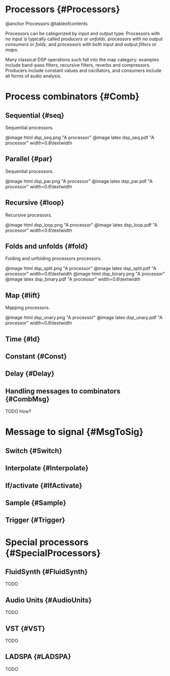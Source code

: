 
# Processors {#Processors}

@anchor Processors
@tableofcontents

Processors can be categorized by input and output type. Processors with no input is typically called *producers*
or *unfolds*, processors with no output *consumers* or *folds*, and processors with both input and output
*filters* or *maps*.

Many classical DSP operations such fall into the map category: examples include band-pass filters, recursive
filters, reverbs and compressors. Producers include constant values and oscillators, and consumers include all forms
of audio analysis.

# Process combinators {#Comb}

## Sequential {#seq}

Sequential processors.

@image html  dsp_seq.png "A processor"
@image latex dsp_seq.pdf "A processor" width=0.8\textwidth

## Parallel {#par}

Sequential processors.

@image html  dsp_par.png "A processor"
@image latex dsp_par.pdf "A processor" width=0.6\textwidth

## Recursive {#loop}

Recursive processors.

@image html  dsp_loop.png "A processor"
@image latex dsp_loop.pdf "A processor" width=0.6\textwidth

## Folds and unfolds {#fold}

Folding and unfolding processors processors.

@image html  dsp_split.png "A processor"
@image latex dsp_split.pdf "A processor" width=0.6\textwidth
@image html  dsp_binary.png "A processor"
@image latex dsp_binary.pdf "A processor" width=0.6\textwidth

## Map {#lift}

Mapping processors.

@image html  dsp_unary.png "A processor"
@image latex dsp_unary.pdf "A processor" width=0.6\textwidth
## Time {#Id}
## Constant {#Const}
## Delay {#Delay}

## Handling messages to combinators {#CombMsg}

TODO How?


# Message to signal {#MsgToSig}

## Switch {#Switch}
## Interpolate {#Interpolate}
## If/activate {#IfActivate}
## Sample {#Sample}
## Trigger {#Trigger}

# Special processors {#SpecialProcessors}

## FluidSynth {#FluidSynth}

TODO

## Audio Units {#AudioUnits}

TODO

## VST {#VST}

TODO

## LADSPA {#LADSPA}

TODO





